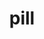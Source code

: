 ---
category: 4-letters
denotation: null
name: pill
reference_link: https://www.etymonline.com/word/pill
root_language: null
root_name: null
title: pill
type: free
word_sums:
- respelling: pill
  sum: 'Pill + '
---